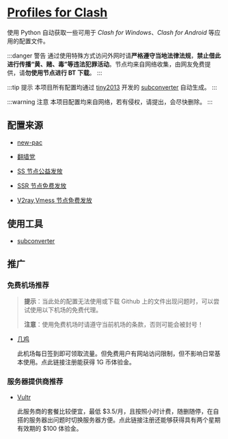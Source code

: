 # [Profiles for Clash](https://github.com/LetsShareAll/Profiles_for_Clash "LetsShareAll/Profiles_for_Clash: Profiles can be used in Clash for Windows, Clash for Android and so on.")

使用 Python 自动获取一些可用于 _Clash for Windows_、_Clash for Android_ 等应用的配置文件。

:::danger 警告
通过使用特殊方式访问外网时请**严格遵守当地法律法规**，**禁止借此进行传播“黄、赌、毒”等违法犯罪活动**。节点均来自网络收集，由网友免费提供，请**勿使用节点进行 BT 下载**。
:::

:::tip 提示
本项目所有配置均通过 [tiny2013](https://github.com/tindy2013 "Github@tindy2013 (Tindy X)") 开发的 [subconverter](https://github.com/tindy2013/subconverter "tindy2013/subconverter: Utility to convert between various subscription format.") 自动生成。
:::

:::warning 注意
本项目配置均来自网络，若有侵权，请提出，会尽快删除。
:::

## 配置来源

- [new-pac](https://github.com/Alvin9999/new-pac "Alvin9999/new-pac: 科学上网/自由上网/翻墙/软件/方法，一键翻墙浏览器，免费shadowsocks/ss/ssr/v2ray/goflyway账号/节点分享，vps一键搭建脚本/教程。")

- [翻墙党](https://fanqiangdang.com "翻墙论坛 | 翻墙党社区 - Powered by Discuz!")

- [SS 节点公益发放](https://t.me/ssList "ssList@Telegram")

- [SSR 节点免费发放](https://t.me/ssrList "ssrList@Telegram")

- [V2ray,Vmess 节点免费发放](https://t.me/V2List "V2List@Telegram")

## 使用工具

- [subconverter](https://github.com/tindy2013/subconverter "tindy2013/subconverter: Utility to convert between various subscription format.")

## 推广

### 免费机场推荐

> **提示**：当此处的配置无法使用或下载 Github 上的文件出现问题时，可以尝试使用以下机场的免费代理。
>
> **注意**：使用免费机场时请遵守当前机场的条款，否则可能会被封号！

- [几鸡](https://b.luxury/waf/ciEPm341fac5nsWG2 "几鸡 - 学习助理")

   此机场每日签到即可领取流量。但免费用户有网站访问限制，但不影响日常基本使用。点此链接注册能获得 1G 币体验金。

### 服务器提供商推荐

- [Vultr](https://www.vultr.com/?ref=9064539-8H "Vultr - Give $100, Get $35")

   此服务商的套餐比较便宜，最低 $3.5/月，且按照小时计费，随删随停，在自搭的服务器出问题时切换服务器方便。点此链接注册还能够获得具有两个星期有效期的 $100 体验金。

